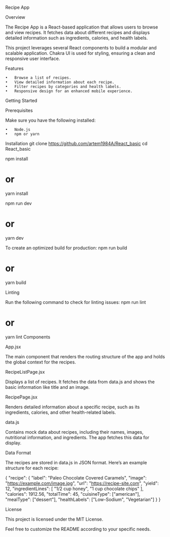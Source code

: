 Recipe App

Overview

The Recipe App is a React-based application that allows users to browse and view recipes. 
It fetches data about different recipes and displays detailed information such as ingredients, calories, and health labels.

This project leverages several React components to build a modular and scalable application.
Chakra UI is used for styling, ensuring a clean and responsive user interface.


Features

	•	Browse a list of recipes.
	•	View detailed information about each recipe.
	•	Filter recipes by categories and health labels.
	•	Responsive design for an enhanced mobile experience.
 Getting Started

Prerequisites

Make sure you have the following installed:

	•	Node.js
	•	npm or yarn

Installation
git clone https://github.com/artem1984A/React_basic
cd React_basic

npm install
# or
yarn install

npm run dev
# or
yarn dev

To create an optimized build for production:
npm run build
# or
yarn build

Linting

Run the following command to check for linting issues:
npm run lint
# or
yarn lint
Components

App.jsx

The main component that renders the routing structure of the app and holds the global context for the recipes.

RecipeListPage.jsx

Displays a list of recipes. It fetches the data from data.js and shows the basic information like title and an image.

RecipePage.jsx

Renders detailed information about a specific recipe, such as its ingredients, calories, and other health-related labels.

data.js

Contains mock data about recipes, including their names, images, nutritional information, and ingredients. The app fetches this data for display.

Data Format

The recipes are stored in data.js in JSON format. Here’s an example structure for each recipe:

{
  "recipe": {
    "label": "Paleo Chocolate Covered Caramels",
    "image": "https://example.com/image.jpg",
    "url": "https://recipe-site.com",
    "yield": 12,
    "ingredientLines": [
      "1/2 cup honey",
      "1 cup chocolate chips"
    ],
    "calories": 1912.56,
    "totalTime": 45,
    "cuisineType": ["american"],
    "mealType": ["dessert"],
    "healthLabels": ["Low-Sodium", "Vegetarian"]
  }
}

License

This project is licensed under the MIT License.

Feel free to customize the README according to your specific needs.

